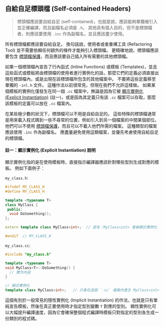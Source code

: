 ## 自給自足標頭檔 (Self-contained Headers)

> 標頭檔應該要自給自足 (self-contained)，也就是說，應該能夠單獨被引入並正確編譯，而且副檔名必須是 `.h`。 其他具有插入目的，但不是標頭檔者，則應該要使用 `.inc` 作為副檔名，並且應該盡少使用。

所有標頭檔都應該要自給自足。 換句話說，使用者或者重構工具 (Refactoring Tool) 並不需要依賴任何額外的條件才能夠引入標頭檔。 更精確地說，標頭檔應該要包含 [標頭檔保護](define-guard.md)，而且應該要自己插入所有需要的其他標頭檔。

如果一個標頭檔內宣告了行內函式 (Inline Functions) 或模板 (Templates)，並且這些函式或模板將由標頭檔的使用者進行實例化的話，那麼它們的定義必須直接出現在標頭檔內，或是出現在該標頭檔所包含的其他檔案中。 不要將這些定義移至單獨的 `-inl.h` 文件。 這種作法以前很常見，但現在我們不允許這樣做。 如果某個模板的實例化僅發生在同一個 `.cc` 檔案中，無論是因為它被 [顯示實例化 (Explicit Instantiation)](https://en.cppreference.com/w/cpp/language/class_template#Explicit_instantiation) (註一)，或是因為其定義只有該 `.cc` 檔案可以存取，那麼該模板的定義可以放在 `.cc` 檔案內。

在某些極少數的狀況下，標頭檔可以不用是自給自足的。 這些特殊的標頭檔通常是用來載入程式碼到一些不尋常的位置，例如引入到另一個檔案的中間某個部位。 他們可以不使用 [標頭檔保護](define-guard.md)，而且可以不載入他們所需的檔案。 這種類型的檔案應該使用 `.inc` 作為副檔名。 應盡量避免使用這類檔案，並優先考慮使用自給自足的標頭檔。

#### 註一：顯示實例化 (Explicit Instantiation) 說明

顯示實例化指的是在使用模板時，直接指示編譯器應該針對哪些型別生成對應的模板。 例如下面例子：

`my_class.h`:

```cpp
#ifndef MY_CLASS_H
#define MY_CLASS_H

template <typename T>
class MyClass {
 public:
  void DoSomething();
};

extern template class MyClass<int>;  // 宣告：MyClass<int> 會被顯式實例化（但不在這裡）

#endif  // MY_CLASS_H
```

`my_class.cc`:

```cpp
#include "my_class.h"

template <typename T>
void MyClass<T>::DoSomething() {
  // 實作內容
}

// 顯式實例化
template class MyClass<int>;   // 只會在這個 `.cc` 檔案內產生 MyClass<int> 的實例
```

這個有別於一般常見的隱性實例化 (Implicit Instantiation) 的作法，也就是只有單純宣告模板，然後在真正要使用時才指定型別變數 `T` 對應的型別。 顯性實例化可以大幅提升編譯速度，因為它會確保整個程式編譯時模板只對指定的型別各生成一份類別的程式碼。
